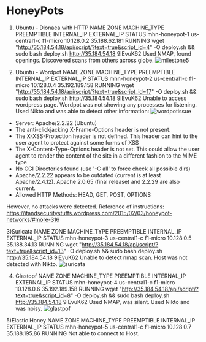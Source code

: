 # HoneyPots


1) Ubuntu - Dionaea with HTTP
NAME            ZONE           MACHINE_TYPE  PREEMPTIBLE  INTERNAL_IP  EXTERNAL_IP    STATUS
mhn-honeypot-1  us-central1-c  f1-micro                   10.128.0.2   35.188.62.181  RUNNING
wget "http://35.184.54.18/api/script/?text=true&script_id=4" -O deploy.sh && sudo bash deploy.sh http://35.184.54.18 9lEvuK62
Used NMAP, found openings.
Discovered scans from others across globe.
![milestone5](https://user-images.githubusercontent.com/11879733/38450243-67827710-39cf-11e8-92e1-a04ebee8fee9.jpg)

2) Ubuntu - Wordpot
NAME            ZONE           MACHINE_TYPE  PREEMPTIBLE  INTERNAL_IP  EXTERNAL_IP     STATUS
mhn-honeypot-2  us-central1-c  f1-micro                   10.128.0.4   35.192.189.158  RUNNING
wget "http://35.184.54.18/api/script/?text=true&script_id=17" -O deploy.sh && sudo bash deploy.sh http://35.184.54.18 9lEvuK62
Unable to access wordpress page.
Wordpot was not showing any processes for listening. Used Nikto and was able to detect other information:
![wordpotissue](https://user-images.githubusercontent.com/11879733/38450246-6f68439c-39cf-11e8-95db-9535eacbde72.jpg)

+ Server: Apache/2.2.22 (Ubuntu)
+ The anti-clickjacking X-Frame-Options header is not present.
+ The X-XSS-Protection header is not defined. This header can hint to the user agent to protect against some forms of XSS
+ The X-Content-Type-Options header is not set. This could allow the user agent to render the content of the site in a different fashion to the MIME type
+ No CGI Directories found (use '-C all' to force check all possible dirs)
+ Apache/2.2.22 appears to be outdated (current is at least Apache/2.4.12). Apache 2.0.65 (final release) and 2.2.29 are also current.
+ Allowed HTTP Methods: HEAD, GET, POST, OPTIONS 

However, no attacks were detected.
Reference of instructions: https://itandsecuritystuffs.wordpress.com/2015/02/03/honeypot-networks/#more-316

3)Suricata
NAME            ZONE           MACHINE_TYPE  PREEMPTIBLE  INTERNAL_IP  EXTERNAL_IP   STATUS
mhn-honeypot-3  us-central1-c  f1-micro                   10.128.0.5   35.188.34.13  RUNNING
wget "http://35.184.54.18/api/script/?text=true&script_id=13" -O deploy.sh && sudo bash deploy.sh http://35.184.54.18 9lEvuK62
Unable to detect nmap scan. Host was not detected with Nikto.
![suricata](https://user-images.githubusercontent.com/11879733/38450250-79240696-39cf-11e8-8312-04d9063dd270.jpg)

4) Glastopf
NAME            ZONE           MACHINE_TYPE  PREEMPTIBLE  INTERNAL_IP  EXTERNAL_IP     STATUS
mhn-honeypot-4  us-central1-c  f1-micro                   10.128.0.6   35.192.189.158  RUNNING
wget "http://35.184.54.18/api/script/?text=true&script_id=8" -O deploy.sh && sudo bash deploy.sh http://35.184.54.18 9lEvuK62
Used NMAP, was silent. Used Nikto and was noisy.
![glastpof](https://user-images.githubusercontent.com/11879733/38450253-7bfc180e-39cf-11e8-8feb-d1ec5d9d944b.jpg)

5)Elastic Honey
NAME            ZONE           MACHINE_TYPE  PREEMPTIBLE  INTERNAL_IP  EXTERNAL_IP    STATUS
mhn-honeypot-5  us-central1-c  f1-micro                   10.128.0.7   35.188.195.86  RUNNING
Not able to connect to Host.
